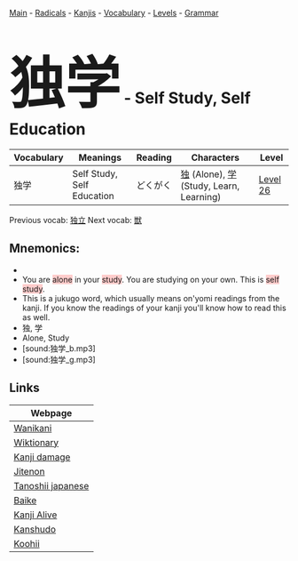 <style> bigfont {font-size: 100px}</style>
[Main](../README.md) -
[Radicals](../radicals.md) -
[Kanjis](../kanjis.md) -
[Vocabulary](../vocabulary.md) -
[Levels](../levels.md) -
[Grammar](../grammar.md)
# <bigfont> 独学</bigfont> - Self Study, Self Education 

| Vocabulary | Meanings | Reading | Characters | Level |
| --- | --- | --- | --- | --- |
| 独学 | Self Study, Self Education | どくがく |  [独](../kanjis/独.md) (Alone), [学](../kanjis/学.md) (Study, Learn, Learning) | [Level 26](../levels/wk_level26.md) |

Previous vocab: [独立](独立.md) Next vocab: [獣](獣.md) 

## Mnemonics:

* 
* You are <span style="background-color:#ffcccb"> alone</span> in your <span style="background-color:#ffcccb"> study</span>. You are studying on your own. This is <span style="background-color:#ffcccb"> self study</span>.
* This is a jukugo word, which usually means on'yomi readings from the kanji. If you know the readings of your kanji you'll know how to read this as well.
* 独, 学
* Alone, Study
* [sound:独学_b.mp3]
* [sound:独学_g.mp3]


## Links 

| Webpage |
| --- |
| [Wanikani          ](https://www.wanikani.com/kanji/独学) |
| [Wiktionary        ](https://en.wiktionary.org/wiki/独学) |
| [Kanji damage      ](http://www.kanjidamage.com/kanji/search?utf8=✓&q=独学) |
| [Jitenon           ](https://jitenon.com/kanji/独学) |
| [Tanoshii japanese ](https://www.tanoshiijapanese.com/dictionary/kanji.cfm?k=独学) |
| [Baike             ](https://baike.baidu.com/item/独学) |
| [Kanji Alive       ](https://app.kanjialive.com/独学) |
| [Kanshudo          ](https://www.kanshudo.com/searchmn?q=独学) |
| [Koohii            ](https://kanji.koohii.com/study/kanji/独学) |
